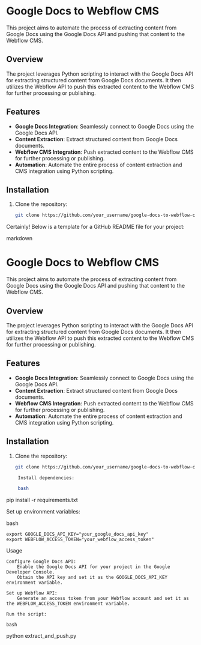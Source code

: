 # Google Docs to Webflow CMS

This project aims to automate the process of extracting content from Google Docs using the Google Docs API and pushing that content to the Webflow CMS.

## Overview

The project leverages Python scripting to interact with the Google Docs API for extracting structured content from Google Docs documents. It then utilizes the Webflow API to push this extracted content to the Webflow CMS for further processing or publishing.

## Features

- **Google Docs Integration**: Seamlessly connect to Google Docs using the Google Docs API.
- **Content Extraction**: Extract structured content from Google Docs documents.
- **Webflow CMS Integration**: Push extracted content to the Webflow CMS for further processing or publishing.
- **Automation**: Automate the entire process of content extraction and CMS integration using Python scripting.

## Installation

1. Clone the repository:

   ```bash
   git clone https://github.com/your_username/google-docs-to-webflow-cms.git
Certainly! Below is a template for a GitHub README file for your project:

markdown

# Google Docs to Webflow CMS

This project aims to automate the process of extracting content from Google Docs using the Google Docs API and pushing that content to the Webflow CMS.

## Overview

The project leverages Python scripting to interact with the Google Docs API for extracting structured content from Google Docs documents. It then utilizes the Webflow API to push this extracted content to the Webflow CMS for further processing or publishing.

## Features

- **Google Docs Integration**: Seamlessly connect to Google Docs using the Google Docs API.
- **Content Extraction**: Extract structured content from Google Docs documents.
- **Webflow CMS Integration**: Push extracted content to the Webflow CMS for further processing or publishing.
- **Automation**: Automate the entire process of content extraction and CMS integration using Python scripting.

## Installation

1. Clone the repository:

   ```bash
   git clone https://github.com/your_username/google-docs-to-webflow-cms.git

    Install dependencies:

    bash

pip install -r requirements.txt

Set up environment variables:

bash

    export GOOGLE_DOCS_API_KEY="your_google_docs_api_key"
    export WEBFLOW_ACCESS_TOKEN="your_webflow_access_token"

Usage

    Configure Google Docs API:
        Enable the Google Docs API for your project in the Google Developer Console.
        Obtain the API key and set it as the GOOGLE_DOCS_API_KEY environment variable.

    Set up Webflow API:
        Generate an access token from your Webflow account and set it as the WEBFLOW_ACCESS_TOKEN environment variable.

    Run the script:

    bash

python extract_and_push.py
